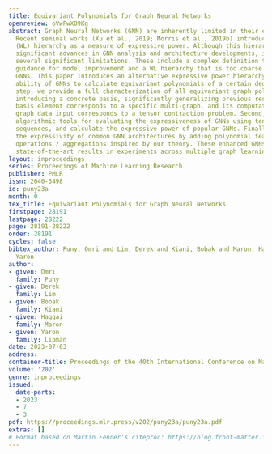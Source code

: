```yaml
---
title: Equivariant Polynomials for Graph Neural Networks
openreview: oVwFwXO9Kg
abstract: Graph Neural Networks (GNN) are inherently limited in their expressive power.
  Recent seminal works (Xu et al., 2019; Morris et al., 2019b) introduced the Weisfeiler-Lehman
  (WL) hierarchy as a measure of expressive power. Although this hierarchy has propelled
  significant advances in GNN analysis and architecture developments, it suffers from
  several significant limitations. These include a complex definition that lacks direct
  guidance for model improvement and a WL hierarchy that is too coarse to study current
  GNNs. This paper introduces an alternative expressive power hierarchy based on the
  ability of GNNs to calculate equivariant polynomials of a certain degree. As a first
  step, we provide a full characterization of all equivariant graph polynomials by
  introducing a concrete basis, significantly generalizing previous results. Each
  basis element corresponds to a specific multi-graph, and its computation over some
  graph data input corresponds to a tensor contraction problem. Second, we propose
  algorithmic tools for evaluating the expressiveness of GNNs using tensor contraction
  sequences, and calculate the expressive power of popular GNNs. Finally, we enhance
  the expressivity of common GNN architectures by adding polynomial features or additional
  operations / aggregations inspired by our theory. These enhanced GNNs demonstrate
  state-of-the-art results in experiments across multiple graph learning benchmarks.
layout: inproceedings
series: Proceedings of Machine Learning Research
publisher: PMLR
issn: 2640-3498
id: puny23a
month: 0
tex_title: Equivariant Polynomials for Graph Neural Networks
firstpage: 28191
lastpage: 28222
page: 28191-28222
order: 28191
cycles: false
bibtex_author: Puny, Omri and Lim, Derek and Kiani, Bobak and Maron, Haggai and Lipman,
  Yaron
author:
- given: Omri
  family: Puny
- given: Derek
  family: Lim
- given: Bobak
  family: Kiani
- given: Haggai
  family: Maron
- given: Yaron
  family: Lipman
date: 2023-07-03
address: 
container-title: Proceedings of the 40th International Conference on Machine Learning
volume: '202'
genre: inproceedings
issued:
  date-parts:
  - 2023
  - 7
  - 3
pdf: https://proceedings.mlr.press/v202/puny23a/puny23a.pdf
extras: []
# Format based on Martin Fenner's citeproc: https://blog.front-matter.io/posts/citeproc-yaml-for-bibliographies/
---
```

